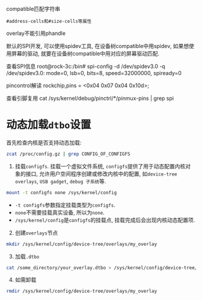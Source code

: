 compatible匹配字符串

`#address-cells和#size-cells等属性`

overlay不能引用phandle

默认的SPI开发, 可以使用spidev工具, 在设备树compatible中用spidev, 如果想使用屏幕的驱动, 就要在设备树compatible中用对应的屏幕驱动匹配.

查看SPI信息
root@rock-3c:/bin# spi-config -d /dev/spidev3.0 -q
/dev/spidev3.0: mode=0, lsb=0, bits=8, speed=32000000, spiready=0

pincontrol解读
rockchip,pins = <0x04 0x07 0x04 0x10d>;

查看引脚复用
cat /sys/kernel/debug/pinctrl/*/pinmux-pins | grep spi


# 动态加载`dtbo`设置

首先检查内核是否支持动态加载:
```bash
zcat /proc/config.gz | grep CONFIG_OF_CONFIGFS
```
1. 挂载`configfs`. 挂载一个虚拟文件系统, `configfs`提供了用于动态配置内核对象的接口, 允许用户空间程序创建或修改内核中的配置, 如`device-tree overlays`, `USB gadget`, `debug 子系统`等.
```bash
mount -t configfs none /sys/kernel/config
```
- `-t configfs`参数指定挂载类型为`configfs`.
- `none`不需要挂载真实设备, 所以为`none`.
- `/sys/kernel/config`是`configfs`的挂载点, 挂载完成后会出现内核动态配置项.

2. 创建`overlays`节点
```bash
mkdir /sys/kernel/config/device-tree/overlays/my_overlay
```

3. 加载`.dtbo`
```bash
cat /some_directory/your_overlay.dtbo > /sys/kernel/config/device-tree/overlays/my_overlay/dtbo
```

4. 如需卸载
```bash
rmdir /sys/kernel/config/device-tree/overlays/my_overlay
```
